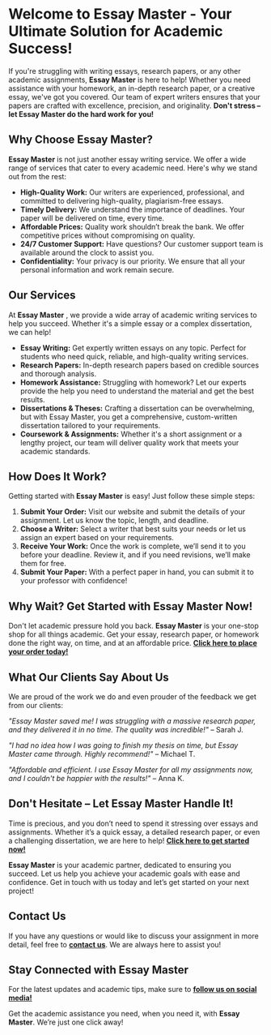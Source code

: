 # Welcome to Essay Master - Your Ultimate Solution for Academic Success!

If you're struggling with writing essays, research papers, or any other academic assignments, **Essay Master** is here to help! Whether you need assistance with your homework, an in-depth research paper, or a creative essay, we've got you covered. Our team of expert writers ensures that your papers are crafted with excellence, precision, and originality. **Don't stress – let Essay Master do the hard work for you!**

## Why Choose Essay Master?

**Essay Master** is not just another essay writing service. We offer a wide range of services that cater to every academic need. Here's why we stand out from the rest:

- **High-Quality Work:** Our writers are experienced, professional, and committed to delivering high-quality, plagiarism-free essays.
- **Timely Delivery:** We understand the importance of deadlines. Your paper will be delivered on time, every time.
- **Affordable Prices:** Quality work shouldn’t break the bank. We offer competitive prices without compromising on quality.
- **24/7 Customer Support:** Have questions? Our customer support team is available around the clock to assist you.
- **Confidentiality:** Your privacy is our priority. We ensure that all your personal information and work remain secure.

## Our Services

At **Essay Master** , we provide a wide array of academic writing services to help you succeed. Whether it's a simple essay or a complex dissertation, we can help!

- **Essay Writing:** Get expertly written essays on any topic. Perfect for students who need quick, reliable, and high-quality writing services.
- **Research Papers:** In-depth research papers based on credible sources and thorough analysis.
- **Homework Assistance:** Struggling with homework? Let our experts provide the help you need to understand the material and get the best results.
- **Dissertations & Theses:** Crafting a dissertation can be overwhelming, but with Essay Master, you get a comprehensive, custom-written dissertation tailored to your requirements.
- **Coursework & Assignments:** Whether it's a short assignment or a lengthy project, our team will deliver quality work that meets your academic standards.

## How Does It Work?

Getting started with **Essay Master** is easy! Just follow these simple steps:

1. **Submit Your Order:** Visit our website and submit the details of your assignment. Let us know the topic, length, and deadline.
2. **Choose a Writer:** Select a writer that best suits your needs or let us assign an expert based on your requirements.
3. **Receive Your Work:** Once the work is complete, we’ll send it to you before your deadline. Review it, and if you need revisions, we’ll make them for free.
4. **Submit Your Paper:** With a perfect paper in hand, you can submit it to your professor with confidence!

## Why Wait? Get Started with Essay Master Now!

Don't let academic pressure hold you back. **Essay Master** is your one-stop shop for all things academic. Get your essay, research paper, or homework done the right way, on time, and at an affordable price. [**Click here to place your order today!**](https://tinyurl.com/topessay?keyword=essay+master)

## What Our Clients Say About Us

We are proud of the work we do and even prouder of the feedback we get from our clients:

_"Essay Master saved me! I was struggling with a massive research paper, and they delivered it in no time. The quality was incredible!"_ – Sarah J.

_"I had no idea how I was going to finish my thesis on time, but Essay Master came through. Highly recommend!"_ – Michael T.

_"Affordable and efficient. I use Essay Master for all my assignments now, and I couldn't be happier with the results!"_ – Anna K.

## Don't Hesitate – Let Essay Master Handle It!

Time is precious, and you don’t need to spend it stressing over essays and assignments. Whether it’s a quick essay, a detailed research paper, or even a challenging dissertation, we are here to help! [**Click here to get started now!**](https://tinyurl.com/topessay?keyword=essay+master)

**Essay Master** is your academic partner, dedicated to ensuring you succeed. Let us help you achieve your academic goals with ease and confidence. Get in touch with us today and let’s get started on your next project!

## Contact Us

If you have any questions or would like to discuss your assignment in more detail, feel free to [**contact us**](https://tinyurl.com/topessay?keyword=essay+master). We are always here to assist you!

## Stay Connected with Essay Master

For the latest updates and academic tips, make sure to [**follow us on social media!**](https://tinyurl.com/topessay?keyword=essay+master)

Get the academic assistance you need, when you need it, with **Essay Master**. We’re just one click away!
